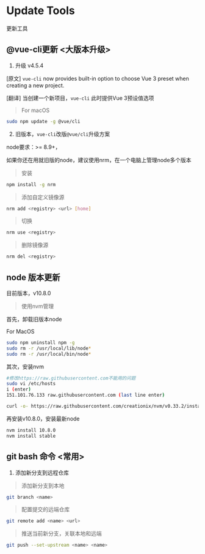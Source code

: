 # Update Tools
更新工具

## @vue-cli更新 <大版本升级>
1. 升级 v4.5.4

[原文] `vue-cli` now provides built-in option to choose Vue 3 preset when creating a new project.

[翻译] 当创建一个新项目，`vue-cli` 此时提供Vue 3预设值选项

> For macOS
```sh 
sudo npm update -g @vue/cli
```
2. 旧版本，`vue-cli`改版`@vue/cli`升级方案

node要求：>= 8.9+，

如果你还在用就旧版的node，建议使用nrm，在一个电脑上管理node多个版本

> 安装
```sh
npm install -g nrm
```
> 添加自定义镜像源
```sh
nrm add <registry> <url> [home]
```
> 切换
```sh
nrm use <registry>
```
> 删除镜像源
```sh
nrm del <registry>
```

## node 版本更新

目前版本，v10.8.0
> 使用nvm管理

首先，卸载旧版本node

For MacOS
```sh
sudo npm uninstall npm -g
sudo rm -r /usr/local/lib/node*
sudo rm -r /usr/local/bin/node*
```
其次，安装nvm
```sh
#修改https://raw.githubusercontent.com不能用的问题
sudo vi /etc/hosts
i (enter)
151.101.76.133 raw.githubusercontent.com (last line enter)

curl -o- https://raw.githubusercontent.com/creationix/nvm/v0.33.2/install.sh | bash
```

再安装v10.8.0，安装最新node
```sh
nvm install 10.8.0
nvm install stable
```

## git bash 命令 <常用>
1. 添加新分支到远程仓库

> 添加新分支到本地
```sh
git branch <name>
```
> 配置提交的远端仓库
```sh
git remote add <name> <url>
```
> 推送当前新分支，关联本地和远端
```sh
git push --set-upstream <name> <name>
```

